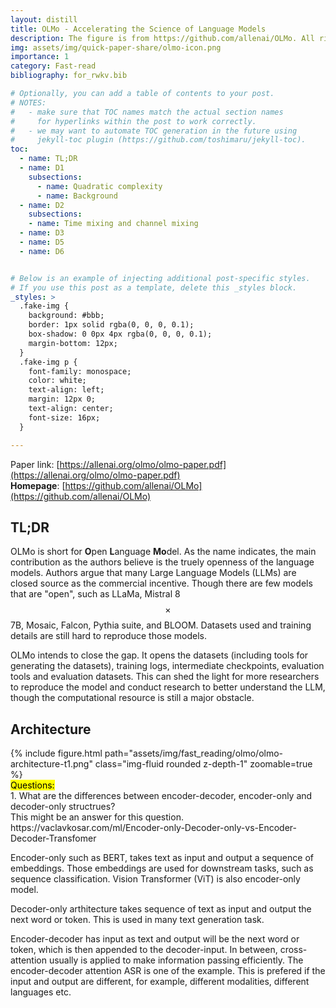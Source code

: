 ```yaml
---
layout: distill
title: OLMo - Accelerating the Science of Language Models
description: The figure is from https://github.com/allenai/OLMo. All rights reserved to its owner.
img: assets/img/quick-paper-share/olmo-icon.png
importance: 1
category: Fast-read
bibliography: for_rwkv.bib

# Optionally, you can add a table of contents to your post.
# NOTES:
#   - make sure that TOC names match the actual section names
#     for hyperlinks within the post to work correctly.
#   - we may want to automate TOC generation in the future using
#     jekyll-toc plugin (https://github.com/toshimaru/jekyll-toc).
toc:
  - name: TL;DR
  - name: D1
    subsections:
      - name: Quadratic complexity
      - name: Background
  - name: D2
    subsections:
    - name: Time mixing and channel mixing
  - name: D3
  - name: D5
  - name: D6


# Below is an example of injecting additional post-specific styles.
# If you use this post as a template, delete this _styles block.
_styles: >
  .fake-img {
    background: #bbb;
    border: 1px solid rgba(0, 0, 0, 0.1);
    box-shadow: 0 0px 4px rgba(0, 0, 0, 0.1);
    margin-bottom: 12px;
  }
  .fake-img p {
    font-family: monospace;
    color: white;
    text-align: left;
    margin: 12px 0;
    text-align: center;
    font-size: 16px;
  }

---
```


Paper link: [https://allenai.org/olmo/olmo-paper.pdf](https://allenai.org/olmo/olmo-paper.pdf)<br>
**Homepage**: [https://github.com/allenai/OLMo](https://github.com/allenai/OLMo) <br>

## TL;DR
OLMo is short for **O**pen **L**anguage **Mo**del. As the name indicates, the main contribution as the authors believe is the truely openness of the language models. Authors argue that many Large Language Models (LLMs) are closed source as the commercial incentive. Though there are few models that are "open", such as LLaMa, Mistral 8$$\times$$7B, Mosaic, Falcon, Pythia suite, and BLOOM. Datasets used and training details are still hard to reproduce those models. 

OLMo intends to close the gap. It opens the datasets (including tools for generating the datasets), training logs, intermediate checkpoints, evaluation tools and evaluation datasets. This can shed the light for more researchers to reproduce the model and conduct research to better understand the LLM, though the computational resource is still a major obstacle.


## Architecture
<div class="col-sm mt-3 mt-md-0">
    {% include figure.html path="assets/img/fast_reading/olmo/olmo-architecture-t1.png" class="img-fluid rounded z-depth-1" zoomable=true %}
</div>
<mark>Questions:</mark><br>
1. What are the differences between encoder-decoder, encoder-only and decoder-only structrues?<br>
This might be an answer for this question. https://vaclavkosar.com/ml/Encoder-only-Decoder-only-vs-Encoder-Decoder-Transfomer

Encoder-only such as BERT, takes text as input and output a sequence of embeddings. Those embeddings are used for downstream tasks, such as sequence classification. Vision Transformer (ViT) is also encoder-only model.

Decoder-only arthitecture takes sequence of text as input and output the next word or token. This is used in many text generation task.

Encoder-decoder has input as text and output will be the next word or token, which is then appended to the decoder-input. In between, cross-attention usually is applied to make information passing efficiently. The encoder-decoder attention ASR is one of the example. This is prefered if the input and output are different, for example, different modalities, different languages etc.





